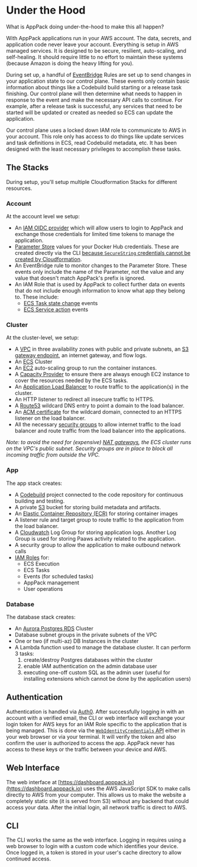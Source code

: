 # Under the Hood

What is AppPack doing under-the-hood to make this all happen?

With AppPack applications run in your AWS account. The data, secrets, and application code never leave your account. Everything is setup in AWS managed services. It is designed to be secure, resilient, auto-scaling, and self-healing. It should require little to no effort to maintain these systems (because Amazon is doing the heavy lifting for you).

During set up, a handful of [EventBridge](https://aws.amazon.com/eventbridge/) Rules are set up to send changes in your application state to our control plane. These events only contain basic information about things like a Codebuild build starting or a release task finishing. Our control plane will then determine what needs to happen in response to the event and make the necessary API calls to continue. For example, after a release task is successful, any services that need to be started will be updated or created as needed so ECS can update the application.

Our control plane uses a locked down IAM role to communicate to AWS in your account. This role only has access to do things like update services and task definitions in ECS, read Codebuild metadata, etc. It has been designed with the least necessary privileges to accomplish these tasks. 

## The Stacks

During setup, you'll setup multiple Cloudformation Stacks for different resources.

### Account

At the account level we setup:

* An [IAM OIDC provider](https://docs.aws.amazon.com/IAM/latest/UserGuide/id_roles_providers_create_oidc.html) which will allow users to login to AppPack and exchange those credentials for limited time tokens to manage the application.
* [Parameter Store](https://docs.aws.amazon.com/systems-manager/latest/userguide/systems-manager-parameter-store.html) values for your Docker Hub credentials. These are created directly via the CLI [because `SecureString` credentials cannot be created by Cloudformation](https://github.com/aws-cloudformation/aws-cloudformation-coverage-roadmap/issues/82).
* An EventBridge rule to monitor changes to the Parameter Store. These events only include the name of the Parameter, not the value and any value that doesn't match AppPack's prefix is ignored.
* An IAM Role that is used by AppPack to collect further data on events that do not include enough information to know what app they belong to. These include:
  * [ECS Task state change](https://docs.aws.amazon.com/AmazonECS/latest/developerguide/ecs_cwe_events.html#ecs_task_events) events
  * [ECS Service action](https://docs.aws.amazon.com/AmazonECS/latest/developerguide/ecs_cwe_events.html#ecs_service_events) events
 
### Cluster

At the cluster-level, we setup:

* A [VPC](https://aws.amazon.com/vpc/) in three availability zones with public and private subnets, an [S3 gateway endpoint](https://docs.aws.amazon.com/vpc/latest/userguide/vpc-endpoints-s3.html), an internet gateway, and flow logs.
* An [ECS](https://aws.amazon.com/ecs/) Cluster
* An [EC2](https://aws.amazon.com/ec2/) auto-scaling group to run the container instances.
* A [Capacity Provider](https://docs.aws.amazon.com/AmazonECS/latest/developerguide/cluster-capacity-providers.html) to ensure there are always enough EC2 instance to cover the resources needed by the ECS tasks.
* An [Application Load Balancer](https://aws.amazon.com/elasticloadbalancing/application-load-balancer/) to route traffic to the application(s) in the cluster.
* An HTTP listener to redirect all insecure traffic to HTTPS.
* A [Route53](https://aws.amazon.com/route53/) wildcard DNS entry to point a domain to the load balancer.
* An [ACM certificate](https://aws.amazon.com/certificate-manager/) for the wildcard domain, connected to an HTTPS listener on the load balancer.
* All the necessary [security groups](https://docs.aws.amazon.com/vpc/latest/userguide/VPC_SecurityGroups.html) to allow internet traffic to the load balancer and route traffic from the load balancer into the applications.

_Note: to avoid the need for (expensive) [NAT gateways](https://docs.aws.amazon.com/vpc/latest/userguide/vpc-nat-gateway.html), the ECS cluster runs on the VPC's public subnet. Security groups are in place to block all incoming traffic from outside the VPC._


### App

The app stack creates:

* A [Codebuild](https://aws.amazon.com/codebuild/) project connected to the code repository for continuous building and testing.
* A private [S3](https://aws.amazon.com/s3/) bucket for storing build metadata and artifacts.
* An [Elastic Container Repository (ECR)](https://aws.amazon.com/ecr/) for storing container images
* A listener rule and target group to route traffic to the application from the load balancer.
* A [Cloudwatch](https://aws.amazon.com/cloudwatch/) Log Group for storing application logs. Another Log Group is used for storing Paaws activity related to the application.
* A security group to allow the application to make outbound network calls
* [IAM Roles](https://aws.amazon.com/iam/features/manage-roles/) for:
    * ECS Execution
    * ECS Tasks
    * Events (for scheduled tasks)
    * AppPack management
    * User operations

### Database

The database stack creates:

* An [Aurora Postgres RDS](https://aws.amazon.com/rds/aurora/) Cluster
* Database subnet groups in the private subnets of the VPC
* One or two (if multi-az) DB Instances in the cluster
* A Lambda function used to manage the database cluster. It can perform 3 tasks:
    1. create/destroy Postgres databases within the cluster
    2. enable IAM authentication on the admin database user
    3. executing one-off custom SQL as the admin user (useful for installing extensions which cannot be done by the application users)


## Authentication

Authentication is handled via [Auth0](https://auth0.com/). After successfully logging in with an account with a verified email, the CLI or web interface will exchange your login token for AWS keys for an IAM Role specific to the application that is being managed. This is done via the [`WebIdentityCredentials` API](https://docs.aws.amazon.com/AWSJavaScriptSDK/latest/AWS/WebIdentityCredentials.html) either in your web browser or via your terminal. It will verify the token and also confirm the user is authorized to access the app. AppPack never has access to these keys or the traffic between your device and AWS.

## Web Interface

The web interface at [https://dashboard.apppack.io](https://dashboard.apppack.io) uses the AWS JavaScript SDK to make calls directly to AWS from your computer. This allows us to make the website a completely static site (it is served from S3) without any backend that could access your data. After the initial login, all network traffic is direct to AWS.

## CLI

The CLI works the same as the web interface. Logging in requires using a web browser to login with a custom code which identifies your device. Once logged in, a token is stored in your user's cache directory to allow continued access.
